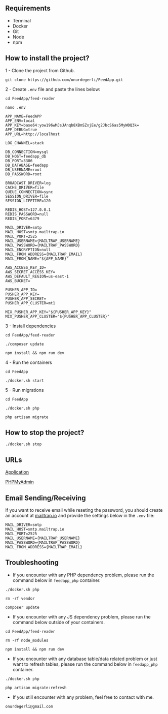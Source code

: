 ## Requirements

* Terminal
* Docker
* Git
* Node
* npm

## How to install the project?

1 - Clone the project from Github.

```git clone https://github.com/onurdegerli/FeedApp.git```

2 - Create `.env` file and paste the lines below:

```cd FeedApp/feed-reader```

```nano .env```

```
APP_NAME=FeedAPP
APP_ENV=local
APP_KEY=base64:yow196wMJsJAnqb8XBmSZxjEe/g2JbcS6as5MyW0Q3k=
APP_DEBUG=true
APP_URL=http://localhost

LOG_CHANNEL=stack

DB_CONNECTION=mysql
DB_HOST=feedapp_db
DB_PORT=3306
DB_DATABASE=feedapp
DB_USERNAME=root
DB_PASSWORD=root

BROADCAST_DRIVER=log
CACHE_DRIVER=file
QUEUE_CONNECTION=sync
SESSION_DRIVER=file
SESSION_LIFETIME=120

REDIS_HOST=127.0.0.1
REDIS_PASSWORD=null
REDIS_PORT=6379

MAIL_DRIVER=smtp
MAIL_HOST=smtp.mailtrap.io
MAIL_PORT=2525
MAIL_USERNAME={MAILTRAP_USERNAME}
MAIL_PASSWORD={MAILTRAP_PASSWORD}
MAIL_ENCRYPTION=null
MAIL_FROM_ADDRESS={MAILTRAP_EMAIL}
MAIL_FROM_NAME="${APP_NAME}"

AWS_ACCESS_KEY_ID=
AWS_SECRET_ACCESS_KEY=
AWS_DEFAULT_REGION=us-east-1
AWS_BUCKET=

PUSHER_APP_ID=
PUSHER_APP_KEY=
PUSHER_APP_SECRET=
PUSHER_APP_CLUSTER=mt1

MIX_PUSHER_APP_KEY="${PUSHER_APP_KEY}"
MIX_PUSHER_APP_CLUSTER="${PUSHER_APP_CLUSTER}"
```

3 - Install dependencies

```cd FeedApp/feed-reader```

```./composer update```

```npm install && npm run dev```

4 - Run the containers

```cd FeedApp```

```./docker.sh start```

5 - Run migrations

```cd FeedApp```

```./docker.sh php```

```php artisan migrate```

## How to stop the project?

```./docker.sh stop```

## URLs

[Application](http://localhost)

[PHPMyAdmin](http://localhost:8184)

## Email Sending/Receiving

If you want to receive email while reseting the password, you should create an account at [mailtrap.io](https://mailtrap.io/) and provide the settings below in the `.env` file:

```
MAIL_DRIVER=smtp
MAIL_HOST=smtp.mailtrap.io
MAIL_PORT=2525
MAIL_USERNAME={MAILTRAP_USERNAME}
MAIL_PASSWORD={MAILTRAP_PASSWORD}
MAIL_FROM_ADDRESS={MAILTRAP_EMAIL}
```

## Troubleshooting

- If you encounter with any PHP dependency problem, please run the command below in `feedapp_php` container.

```./docker.sh php```

```rm -rf vendor```

```composer update```


- If you encounter with any JS dependency problem, please run the command below outside of your containers.

```cd FeedApp/feed-reader```

```rm -rf node_modules```

```npm install && npm run dev```

- If you encounter with any database table/data related problem or just want to refresh tables, please run the command below in `feedapp_php` container.

```./docker.sh php```

```php artisan migrate:refresh```

- If you still encounter with any problem, feel free to contact with me.

```onurdegerli@gmail.com```